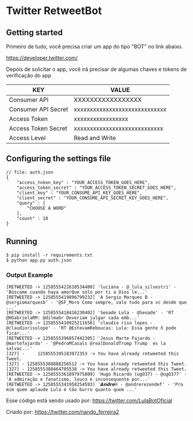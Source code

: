 # Twitter RetweetBot


## Getting started 

 Primeiro de tudo,  você precisa criar um app do tipo "BOT" no link abaixo.

https://developer.twitter.com/

Depois de solicitar o app, você irá precisar de algumas chaves e tokens de verificação do app

| KEY                    | VALUE                          	|
|---------------------	|-------------------------------	|
| Consumer API 			| XXXXXXXXXXXXXXXXX             	|
| Consumer API Secret    | xxxxxxxxxxxxxxxxxxxxxxxxxxxxx 	|
| Access Token        	| xxxxxxxxxxxxxxxxx             	|
| Access Token Secret 	| xxxxxxxxxxxxxxxxxxxxxxxxxxxx  	|
| Access Level        	| Read and Write                	|



## Configuring the settings file

	
	// file: auth.json
	{
	    "access_token_key" : "YOUR_ACCESS_TOKEN_GOES_HERE",
	    "access_token_secret" : "YOUR_ACCESS_TOKEN_SECRET_GOES_HERE",
	    "client_key" : "YOUR_CONSUME_API_KEY_GOES_HERE",
	    "client_secret" : "YOUR_CONSUME_API_SECRET_KEY_GOES_HERE",
	    "query" : [
	        "CHOOSE A WORD"
	    ],
	    "count" : 10
	}
	


## Running

	
	$ pip install -r requirements.txt
	$ python app.py auth.json
	

### Output Example

	
	[RETWEETED -> 1258555422610534400] 'luciana - @_lula_silvestri' - 'Búscame cuando haya amorQue sólo por ti a Dios le...'
	[RETWEETED -> 1258555419896799232] 'A Sergio Marques B - @sergiomarquesb' - '@SF_Moro Como sempre, vale tudo para vc desde que ...'
	[RETWEETED -> 1258555418416230402] 'Seoade Lula - @Seoade' - 'RT @HGabrielaRM: @dilmabr Deveriam julgar cada emb...'
	[RETWEETED -> 1258555410925211656] 'claudio riso lopes - @claudiorisolope' - 'RT @EstevamReboucas: Lula: Essa gente ñ pode ficar...'
	[RETWEETED -> 1258555396857442305] 'Jesus Marte Fajardo - @martefajardo' - '@PedroMCasals @realDonaldTrump Trump  es la salvac...'
	[327] - 	1258555395183972353 -> You have already retweeted this Tweet.
	[327] - 1258555388888256512 -> You have already retweeted this Tweet.
	[327] - 1258555388464705538 -> You have already retweeted this Tweet.
	[RETWEETED -> 1258555361897975809] 'Hugo Ricardo (ugO37) - @ugO377' - 'A admiração e fanatismo, louco e inconsequente por...'
	[RETWEETED -> 1258555341958254593] '𝘼𝙣𝙙𝙧𝙚® - @andrerezendef' - 'Pra mim quem aplaude Lula é tão burro quanto quem ...'
	

Esse código está sendo usado por:
https://twitter.com/LulaBotOficial

Criado por:
https://twitter.com/nando_ferreira2